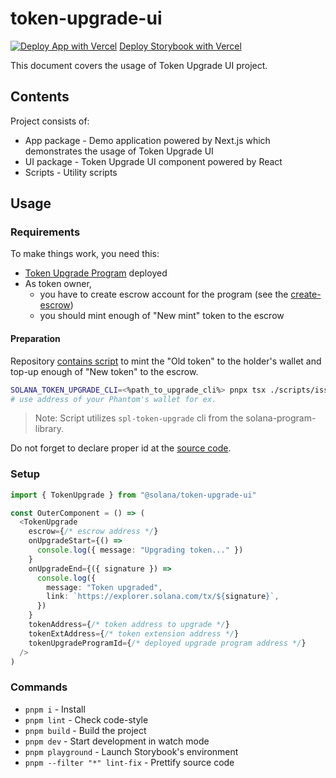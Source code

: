 # token-upgrade-ui

[![Deploy App with Vercel](https://vercel.com/button)](https://vercel.com/new/clone?repository-url=https%3A%2F%2Fgithub.com%2Fhoodieshq%2Ftoken-upgrade-ui%2Ftree%2Fmain%2Fpackages%2Fapp&project-name=solana-token-upgrade-app&repository-name=solana-token-upgrade-app&demo-title=Token%20Upgrade%20App&demo-description=App%20to%20Upgrade%20Token%20on%20Solana%20Blockchain)
[Deploy Storybook with Vercel](https://vercel.com/new/clone?repository-url=https%3A%2F%2Fgithub.com%2Fhoodieshq%2Ftoken-upgrade-ui%2Ftree%2Fmain%2Fpackages%2Fui&project-name=solana-token-upgrade-ui&repository-name=solana-token-upgrade-ui&demo-title=Token%20Upgrade%20UI&demo-description=UI%20for%20Upgrade%20Token%20on%20Solana%20Blockchain)

This document covers the usage of Token Upgrade UI project.

## Contents

Project consists of:

- App package - Demo application powered by Next.js which demonstrates the usage of Token Upgrade UI
- UI package - Token Upgrade UI component powered by React
- Scripts - Utility scripts 

## Usage

### Requirements

To make things work, you need this:

- [Token Upgrade Program](https://github.com/solana-labs/solana-program-library/tree/master/token-upgrade) deployed
- As token owner,
    - you have to create escrow account for the program (see the [create-escrow](https://github.com/solana-labs/solana-program-library/blob/master/token-upgrade/cli/src/main.rs#L395)) 
    - you should mint enough of "New mint" token to the escrow

#### Preparation

Repository [contains script](./scripts/issue-tokens.mts) to mint the "Old token" to the holder's wallet and top-up enough of "New token" to the escrow.

```sh
SOLANA_TOKEN_UPGRADE_CLI=<%path_to_upgrade_cli%> pnpx tsx ./scripts/issue-tokens.mts $HOLDER_ADDRESS
# use address of your Phantom's wallet for ex.
```

> Note: Script utilizes `spl-token-upgrade` cli from the solana-program-library. 

Do not forget to declare proper id at the [source code](https://github.com/solana-labs/solana-program-library/blob/master/token-upgrade/program/src/lib.rs#L15).

### Setup

```typescript
import { TokenUpgrade } from "@solana/token-upgrade-ui"

const OuterComponent = () => (
  <TokenUpgrade
    escrow={/* escrow address */}
    onUpgradeStart={() =>
      console.log({ message: "Upgrading token..." })
    }
    onUpgradeEnd={({ signature }) =>
      console.log({
        message: "Token upgraded",
        link: `https://explorer.solana.com/tx/${signature}`,
      })
    }
    tokenAddress={/* token address to upgrade */}
    tokenExtAddress={/* token extension address */}
    tokenUpgradeProgramId={/* deployed upgrade program address */}
  />
)
``` 

### Commands

- `pnpm i` - Install
- `pnpm lint` - Check code-style
- `pnpm build` - Build the project
- `pnpm dev` - Start development in watch mode
- `pnpm playground` - Launch Storybook's environment
- `pnpm --filter "*" lint-fix` - Prettify source code
